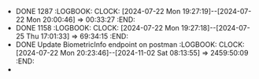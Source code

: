 - DONE 1287
  :LOGBOOK:
  CLOCK: [2024-07-22 Mon 19:27:19]--[2024-07-22 Mon 20:00:46] =>  00:33:27
  :END:
- DONE 1158
  :LOGBOOK:
  CLOCK: [2024-07-22 Mon 19:27:18]--[2024-07-25 Thu 17:01:33] =>  69:34:15
  :END:
- DONE Update BiometricInfo endpoint on postman
  :LOGBOOK:
  CLOCK: [2024-07-22 Mon 20:23:46]--[2024-11-02 Sat 08:13:55] =>  2459:50:09
  :END:
-